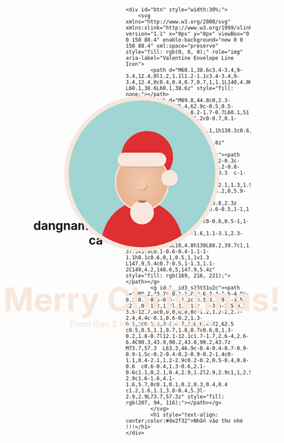 # dangnam
# khong biet gi ca
<!DOCTYPE html>
<html lang="en">

<head>
    <meta charset="UTF-8">
    <meta http-equiv="X-UA-Compatible" content="IE=edge">
    <meta name="viewport" content="width=device-width, initial-scale=1.0">
    <title>Document</title>
</head>
<style>
    ::selection {
        background: rgba(255, 255, 0, 0.5);
    }

    body {
        background: white;
    }

    .window {
        width: 340px;
        height: 340px;
        background: #a0d5d3;
        position: absolute;
        top: 50%;
        left: 50%;
        border-radius: 50%;
        margin-top: -60px;
        -webkit-transform: translate(-50%, -50%);
        -moz-transform: translate(-50%, -50%);
        -ms-transform: translate(-50%, -50%);
        -o-transform: translate(-50%, -50%);
        transform: translate(-50%, -50%);
        border: 10px solid #f8e7dc;
        overflow: hidden;
    }

    .santa {
        position: absolute;
        left: 50%;
        bottom: 0;
        -webkit-transform: translateX(-50%);
        -moz-transform: translateX(-50%);
        -ms-transform: translateX(-50%);
        -o-transform: translateX(-50%);
        transform: translateX(-50%);
    }

    .santa .body {
        width: 190px;
        height: 210px;
        background: #de2f32;
        position: relative;
        border-radius: 50%;
        top: 0;
        -webkit-animation: bodyLaugh 4s linear infinite;
        -moz-animation: bodyLaugh 4s linear infinite;
        -ms-animation: bodyLaugh 4s linear infinite;
        -o-animation: bodyLaugh 4s linear infinite;
        animation: bodyLaugh 4s linear infinite;
        -webkit-transform: translateY(50%);
        -moz-transform: translateY(50%);
        -ms-transform: translateY(50%);
        -o-transform: translateY(50%);
        transform: translateY(50%);
    }

    .santa .body:before {
        content: " ";
        width: 7px;
        height: 7px;
        background: #f7be10;
        border-radius: 50%;
        position: absolute;
        top: 35%;
        left: 50%;
        -webkit-transform: translate(-50%, -50%);
        -moz-transform: translate(-50%, -50%);
        -ms-transform: translate(-50%, -50%);
        -o-transform: translate(-50%, -50%);
        transform: translate(-50%, -50%);
        box-shadow: 0px -18px 0px #f7be10, 0px 18px 0px #f7be10;
    }

    .santa .head {
        z-index: 2;
        position: absolute;
        bottom: 90px;
        left: 50%;
        -webkit-animation: headLaugh 4s linear infinite;
        -moz-animation: headLaugh 4s linear infinite;
        -ms-animation: headLaugh 4s linear infinite;
        -o-animation: headLaugh 4s linear infinite;
        animation: headLaugh 4s linear infinite;
        -webkit-transform: translateX(-50%);
        -moz-transform: translateX(-50%);
        -ms-transform: translateX(-50%);
        -o-transform: translateX(-50%);
        transform: translateX(-50%);
    }

    .santa .head .face {
        width: 120px;
        height: 130px;
        background: #edcab0;
        background: radial-gradient(#edcab0, #e9a982);
        border-radius: 50%;
        border: 3px solid #f8e7dc;
    }

    .santa .head .face .redhat .whitepart {
        position: absolute;
        left: 50%;
        top: 0;
        -webkit-transform: translateX(-50%);
        -moz-transform: translateX(-50%);
        -ms-transform: translateX(-50%);
        -o-transform: translateX(-50%);
        transform: translateX(-50%);
        width: 90%;
        height: 32px;
        background: #f8e7dc;
        border-radius: 50px;
        z-index: 4;
        box-shadow: 0px 6px 0px -4px rgba(0, 0, 0, 0.1);
    }

    .santa .head .face .redhat .redpart {
        width: 120px;
        height: 120px;
        background: #de2f32;
        position: absolute;
        top: -50px;
        left: 15px;
        border-radius: 50%;
        z-index: -1;
    }

    .santa .head .face .redhat .redpart:before {
        content: " ";
        width: 95px;
        height: 95px;
        position: absolute;
        left: 0;
        top: 12px;
        border-radius: 50%;
        box-shadow: inset -8px -1px 0px -5px rgba(0, 0, 0, 0.05);
    }

    .santa .head .face .redhat .redpart:after {
        content: " ";
        position: absolute;
        right: 0;
        top: 60px;
        background: #de2f32;
        width: 20px;
        height: 50px;
    }

    .santa .head .face .redhat .hatball {
        width: 38px;
        height: 38px;
        background: #f8e7dc;
        border-radius: 50%;
        z-index: 5;
        position: absolute;
        right: -20px;
        top: 40px;
        box-shadow: 0px 6px 0px -4px rgba(0, 0, 0, 0.1);
    }

    .santa .head .face .eyes {
        position: absolute;
        left: 50%;
        -webkit-transform: translateX(-50%);
        -moz-transform: translateX(-50%);
        -ms-transform: translateX(-50%);
        -o-transform: translateX(-50%);
        transform: translateX(-50%);
        top: 57px;
    }

    .santa .head .face .eyes:before,
    .santa .head .face .eyes:after {
        content: " ";
        position: absolute;
        width: 15px;
        height: 9px;
        top: 0;
        border: 5px solid #a8744f;
        border-width: 0;
        border-top-width: 5px;
        border-radius: 50%;
    }

    .santa .head .face .eyes:before {
        left: -28px;
    }

    .santa .head .face .eyes:after {
        right: -28px;
    }

    .santa .head .face .beard {
        width: 55px;
        height: 55px;
        background: #f8e7dc;
        border-radius: 50%;
        position: absolute;
        bottom: -30px;
        left: 50%;
        -webkit-animation: beardLaugh 4s linear infinite;
        -moz-animation: beardLaugh 4s linear infinite;
        -ms-animation: beardLaugh 4s linear infinite;
        -o-animation: beardLaugh 4s linear infinite;
        animation: beardLaugh 4s linear infinite;
        -webkit-transform: translateX(-50%);
        -moz-transform: translateX(-50%);
        -ms-transform: translateX(-50%);
        -o-transform: translateX(-50%);
        transform: translateX(-50%);
    }

    .santa .head .face .beard:before,
    .santa .head .face .beard:after {
        content: " ";
        width: 80px;
        height: 80px;
        background: #f8e7dc;
        border-radius: 50%;
        position: absolute;
        bottom: 15px;
    }

    .santa .head .face .beard:before {
        left: -40px;
    }

    .santa .head .face .beard:after {
        right: -40px;
    }

    .santa .head .face .beard .nouse {
        width: 25px;
        height: 20px;
        border-radius: 50%;
        background: #edcab0;
        position: absolute;
        z-index: 3;
        box-shadow: inset -3px -3px 0px #e9a982;
        left: 50%;
        -webkit-transform: translateX(-50%);
        -moz-transform: translateX(-50%);
        -ms-transform: translateX(-50%);
        -o-transform: translateX(-50%);
        transform: translateX(-50%);
        top: -42px;
    }

    .santa .head .face .beard .mouth {
        background: #a8744f;
        z-index: 3;
        position: absolute;
        width: 15px;
        height: 5px;
        border-bottom-right-radius: 80px 50px;
        border-bottom-left-radius: 80px 50px;
        left: 50%;
        top: 0;
        -webkit-animation: mouthLaugh 4s linear infinite;
        -moz-animation: mouthLaugh 4s linear infinite;
        -ms-animation: mouthLaugh 4s linear infinite;
        -o-animation: mouthLaugh 4s linear infinite;
        animation: mouthLaugh 4s linear infinite;
        -webkit-transform: translateX(-50%);
        -moz-transform: translateX(-50%);
        -ms-transform: translateX(-50%);
        -o-transform: translateX(-50%);
        transform: translateX(-50%);
    }

    .santa .head .ears:before,
    .santa .head .ears:after {
        content: " ";
        width: 20px;
        height: 30px;
        border-radius: 50%;
        background: radial-gradient(#e9a982, #edcab0);
        position: absolute;
        top: 50%;
        z-index: -1;
    }

    .santa .head .ears:before {
        left: -8px;
        -webkit-transform: rotate(-10deg);
        -moz-transform: rotate(-10deg);
        -ms-transform: rotate(-10deg);
        -o-transform: rotate(-10deg);
        transform: rotate(-10deg);
    }

    .santa .head .ears:after {
        right: -8px;
        -webkit-transform: rotate(10deg);
        -moz-transform: rotate(10deg);
        -ms-transform: rotate(10deg);
        -o-transform: rotate(10deg);
        transform: rotate(10deg);
    }

    @font-face {
        font-family: 'Mountains of Christmas';
        font-style: normal;
        src: local("Mountains of Christmas"), local("MountainsofChristmas-Regular"), url(https://fonts.gstatic.com/s/mountainsofchristmas/v8/dVGBFPwd6G44IWDbQtPewylJhLDHyIrT3I5b5eGTHmw.woff2) format("woff2");
    }

    .message {
        position: absolute;
        left: 50%;
        top: 50%;
        margin-top: 80px;
        -webkit-transform: translateX(-50%);
        -moz-transform: translateX(-50%);
        -ms-transform: translateX(-50%);
        -o-transform: translateX(-50%);
        transform: translateX(-50%);
        color: #f8e7dc;
        font-family: 'Mountains of Christmas';
    }

    .message h1 {
        font-style: normal;
        font-size: 75px;
        margin-bottom: 0;
        white-space: nowrap;
    }

    .message h2 {
        margin: 0;
        font-size: 20px;
        text-align: center;
        white-space: nowrap;
    }

    .message h2 a {
        color: #f7be10;
        opacity: 0.8;
    }

    .message h2 a:hover {
        opacity: 1;
    }

    @-webkit-keyframes bodyLaugh {
        0% {
            top: 0px;
        }

        2% {
            top: -3px;
        }

        4% {
            top: 0px;
        }

        8% {
            top: -3px;
        }

        10% {
            top: 0px;
        }

        12% {
            top: -3px;
        }

        14% {
            top: 0px;
        }

        18% {
            top: -3px;
        }

        20% {
            top: 0px;
        }

        22% {
            top: -3px;
        }

        24% {
            top: 0px;
        }

        28% {
            top: -3px;
        }

        30% {
            top: 0px;
        }

        100% {
            top: 0px;
        }
    }

    @-moz-keyframes bodyLaugh {
        0% {
            top: 0px;
        }

        2% {
            top: -3px;
        }

        4% {
            top: 0px;
        }

        8% {
            top: -3px;
        }

        10% {
            top: 0px;
        }

        12% {
            top: -3px;
        }

        14% {
            top: 0px;
        }

        18% {
            top: -3px;
        }

        20% {
            top: 0px;
        }

        22% {
            top: -3px;
        }

        24% {
            top: 0px;
        }

        28% {
            top: -3px;
        }

        30% {
            top: 0px;
        }

        100% {
            top: 0px;
        }
    }

    @-ms-keyframes bodyLaugh {
        0% {
            top: 0px;
        }

        2% {
            top: -3px;
        }

        4% {
            top: 0px;
        }

        8% {
            top: -3px;
        }

        10% {
            top: 0px;
        }

        12% {
            top: -3px;
        }

        14% {
            top: 0px;
        }

        18% {
            top: -3px;
        }

        20% {
            top: 0px;
        }

        22% {
            top: -3px;
        }

        24% {
            top: 0px;
        }

        28% {
            top: -3px;
        }

        30% {
            top: 0px;
        }

        100% {
            top: 0px;
        }
    }

    @keyframes bodyLaugh {
        0% {
            top: 0px;
        }

        2% {
            top: -3px;
        }

        4% {
            top: 0px;
        }

        8% {
            top: -3px;
        }

        10% {
            top: 0px;
        }

        12% {
            top: -3px;
        }

        14% {
            top: 0px;
        }

        18% {
            top: -3px;
        }

        20% {
            top: 0px;
        }

        22% {
            top: -3px;
        }

        24% {
            top: 0px;
        }

        28% {
            top: -3px;
        }

        30% {
            top: 0px;
        }

        100% {
            top: 0px;
        }
    }

    @-webkit-keyframes beardLaugh {
        0% {
            bottom: -28px;
        }

        2% {
            bottom: -30px;
        }

        4% {
            bottom: -28px;
        }

        8% {
            bottom: -30px;
        }

        10% {
            bottom: -28px;
        }

        12% {
            bottom: -30px;
        }

        14% {
            bottom: -28px;
        }

        18% {
            bottom: -30px;
        }

        20% {
            bottom: -28px;
        }

        22% {
            bottom: -30px;
        }

        24% {
            bottom: -28px;
        }

        28% {
            bottom: -30px;
        }

        30% {
            bottom: -28px;
        }

        100% {
            bottom: -28px;
        }
    }

    @-moz-keyframes beardLaugh {
        0% {
            bottom: -28px;
        }

        2% {
            bottom: -30px;
        }

        4% {
            bottom: -28px;
        }

        8% {
            bottom: -30px;
        }

        10% {
            bottom: -28px;
        }

        12% {
            bottom: -30px;
        }

        14% {
            bottom: -28px;
        }

        18% {
            bottom: -30px;
        }

        20% {
            bottom: -28px;
        }

        22% {
            bottom: -30px;
        }

        24% {
            bottom: -28px;
        }

        28% {
            bottom: -30px;
        }

        30% {
            bottom: -28px;
        }

        100% {
            bottom: -28px;
        }
    }

    @-ms-keyframes beardLaugh {
        0% {
            bottom: -28px;
        }

        2% {
            bottom: -30px;
        }

        4% {
            bottom: -28px;
        }

        8% {
            bottom: -30px;
        }

        10% {
            bottom: -28px;
        }

        12% {
            bottom: -30px;
        }

        14% {
            bottom: -28px;
        }

        18% {
            bottom: -30px;
        }

        20% {
            bottom: -28px;
        }

        22% {
            bottom: -30px;
        }

        24% {
            bottom: -28px;
        }

        28% {
            bottom: -30px;
        }

        30% {
            bottom: -28px;
        }

        100% {
            bottom: -28px;
        }
    }

    @keyframes beardLaugh {
        0% {
            bottom: -28px;
        }

        2% {
            bottom: -30px;
        }

        4% {
            bottom: -28px;
        }

        8% {
            bottom: -30px;
        }

        10% {
            bottom: -28px;
        }

        12% {
            bottom: -30px;
        }

        14% {
            bottom: -28px;
        }

        18% {
            bottom: -30px;
        }

        20% {
            bottom: -28px;
        }

        22% {
            bottom: -30px;
        }

        24% {
            bottom: -28px;
        }

        28% {
            bottom: -30px;
        }

        30% {
            bottom: -28px;
        }

        100% {
            bottom: -28px;
        }
    }

    @-webkit-keyframes headLaugh {
        0% {
            bottom: 83px;
        }

        45% {
            bottom: 83px;
        }

        50% {
            bottom: 90px;
        }

        92% {
            bottom: 90px;
        }

        98% {
            bottom: 83px;
        }

        100% {
            bottom: 83px;
        }
    }

    @-moz-keyframes headLaugh {
        0% {
            bottom: 83px;
        }

        45% {
            bottom: 83px;
        }

        50% {
            bottom: 90px;
        }

        92% {
            bottom: 90px;
        }

        98% {
            bottom: 83px;
        }

        100% {
            bottom: 83px;
        }
    }

    @-ms-keyframes headLaugh {
        0% {
            bottom: 83px;
        }

        45% {
            bottom: 83px;
        }

        50% {
            bottom: 90px;
        }

        92% {
            bottom: 90px;
        }

        98% {
            bottom: 83px;
        }

        100% {
            bottom: 83px;
        }
    }

    @keyframes headLaugh {
        0% {
            bottom: 83px;
        }

        45% {
            bottom: 83px;
        }

        50% {
            bottom: 90px;
        }

        92% {
            bottom: 90px;
        }

        98% {
            bottom: 83px;
        }

        100% {
            bottom: 83px;
        }
    }

    @-webkit-keyframes mouthLaugh {
        0% {
            width: 20px;
        }

        45% {
            width: 20px;
        }

        50% {
            width: 15px;
        }

        92% {
            width: 15px;
        }

        98% {
            width: 20px;
        }

        100% {
            width: 20px;
        }
    }

    @-moz-keyframes mouthLaugh {
        0% {
            width: 20px;
        }

        45% {
            width: 20px;
        }

        50% {
            width: 15px;
        }

        92% {
            width: 15px;
        }

        98% {
            width: 20px;
        }

        100% {
            width: 20px;
        }
    }

    @-ms-keyframes mouthLaugh {
        0% {
            width: 20px;
        }

        45% {
            width: 20px;
        }

        50% {
            width: 15px;
        }

        92% {
            width: 15px;
        }

        98% {
            width: 20px;
        }

        100% {
            width: 20px;
        }
    }

    @keyframes mouthLaugh {
        0% {
            width: 20px;
        }

        45% {
            width: 20px;
        }

        50% {
            width: 15px;
        }

        92% {
            width: 15px;
        }

        98% {
            width: 20px;
        }

        100% {
            width: 20px;
        }
    }


    /* abc  */

.christmas{
    display: none;
}
  
.christmas:before {
  content: "";
  position: absolute;
  top: 0;
  left: 0;
  width: 100%;
  height: 100%;
  transform: rotate(-10deg);
  background-image: radial-gradient(circle at 30% 30%, #fff 1.5%, transparent 2.5%), radial-gradient(circle at 80% 70%, #fff 1.5%, transparent 2.5%), radial-gradient(circle at 30% 50%, #fff 1%, transparent 2%), radial-gradient(circle at 70% 85%, #fff 1%, transparent 2%);
  background-size: 10% 30%;
  background-position: 0 0, 0 0, 0 0, 0 0;
  -webkit-animation: snow 3s linear infinite ;
          animation: snow 3s linear infinite ;
}
@-webkit-keyframes snow {
  100% {
    background-position: 0px 200px, 0 200px, 0px 200px, 0px 200px;
  }
}
@keyframes snow {
  100% {
    background-position: 0px 200px, 0 200px, 0px 200px, 0px 200px;
  }
}


</style>

<body id="body" style="display:flex; align-items: center;justify-content: center;height: 100vh;">
    
    <div id="btn" style="width:30%;">
        <svg xmlns="http://www.w3.org/2000/svg" xmlns:xlink="http://www.w3.org/1999/xlink" version="1.1" x="0px" y="0px" viewBox="0 0 150 88.4" enable-background="new 0 0 150 88.4" xml:space="preserve" style="fill: rgb(0, 0, 0);" role="img" aria-label="Valentine Envelope Line Icon">
            <path d="M60.1,38.6c3.4-3.4,9-3.4,12.4,0l1.2,1.1l1.2-1.1c3.4-3.4,9-3.4,12.4,0c0.4,0.4,0.7,0.7,1,1.1L140,4.8H10.1  L60.1,38.6L60.1,38.6z" style="fill: none;"></path>
            <path d="M89.8,44.8c0,2.3-0.9,4.6-2.6,6.2L75.4,62.9c-0.5,0.5-1.1,0.7-1.7,0.7s-1.2-0.2-1.7-0.7L60.1,51  c-1.7-1.7-2.6-3.9-2.6-6.2c0-0.7,0.1-1.3,0.2-2L4.8,7.2v75.4c0,0.6,0.5,1,1,1h138.3c0.6,0,1-0.5,1-1V7.2L89.8,44.5  C89.8,44.6,89.8,44.7,89.8,44.8z" style="fill: none;"></path>
            <g id="__id2_s23t51u2c"><path d="M148.8,2.3c0-0.1-0.1-0.2-0.2-0.3c-0.3-0.3-0.6-0.6-0.9-0.8c-0.4-0.2-0.8-0.3-1.2-0.3c0.4,0,0.9,0.1,1.2,0.3  c-1-0.8-2.2-1.2-3.6-1.2H5.9C4.5,0,3.3,0.5,2.3,1.2C2.1,1.3,1.9,1.5,1.8,1.7C1.7,1.8,1.5,1.9,1.4,2C0.5,3.1,0,4.4,0,5.9v76.7  c0,3.2,2.6,5.9,5.9,5.9h138.3c3.2,0,5.9-2.6,5.9-5.9V5.9C150,4.5,149.5,3.3,148.8,2.3z M147.9,5.4l-2.7,1.8v75.4c0,0.6-0.5,1-1,1  H5.9c-0.6,0-1-0.5-1-1V7.2L2.1,5.3l2.7,1.8V5.9c0-0.6,0.5-1,1-1h0.1c-0.6,0-1,0.5-1,1v1.3l52.9,35.6c0.3-1.6,1.1-3.1,2.3-4.2  l-50-33.7H10L4.8,1.3L10,4.8h130L88.2,39.7c1,1.4,1.5,3,1.6,4.8l55.3-37.3V5.9c0.1-0.6-0.4-1.1-1-1.1h0.1c0.6,0,1,0.5,1,1v1.3  L147.9,5.4c0.7-0.5,1-1.3,1.1-2C149,4.2,148.6,5,147.9,5.4z" style="fill: rgb(169, 216, 221);"></path></g>
            <g id="__id3_s23t51u2c"><path d="M90.2,43.7c-0.1-1.8-0.6-3.4-1.6-4.9c-0.3-0.4-0.6-0.8-1-1.2c-3.5-3.5-9.2-3.5-12.7,0l-1.2,1.2l-1.2-1.2  c-3.5-3.5-9.2-3.5-12.7,0c0,0,0,0,0,0c-1.2,1.2-2,2.7-2.4,4.4c-0.1,0.6-0.2,1.3-0.2,2c0,2.4,0.9,4.7,2.6,6.4L72,62.5  c0.5,0.5,1.1,0.7,1.8,0.7c0.6,0,1.3-0.2,1.8-0.7l12.1-12.1c1.7-1.7,2.6-4,2.6-6.4C90.3,43.9,90.2,43.8,90.2,43.7z M73.7,57.3  L63.3,46.9c-0.4-0.4-0.7-0.9-0.9-1.5c-0.2-0.4-0.2-0.9-0.2-1.4c0-1.1,0.4-2.1,1.2-2.9c0.2-0.2,0.5-0.4,0.8-0.6  c0.6-0.4,1.3-0.6,2.1-0.6c1.1,0,2.1,0.4,2.9,1.2l2.9,2.9c1,1,2.5,1,3.5,0l2.9-2.9c1.6-1.6,4.1-1.6,5.7,0c0.1,0.1,0.2,0.3,0.4,0.4  c1.2,1.6,1.1,3.8-0.4,5.3l-2.9,2.9L73.7,57.3z" style="fill: rgb(207, 94, 116);"></path></g>
            </svg>
            <h1 style="text-align: center;color:#de2f32">Nhấn vào thư nhé !!!</h1>
    </div>
   
   <div class="christmas" >
    <div class="message">
        <h1>Merry Christmas!</h1>
        <h2>From Gen Z Hoc Code with LOVE♥</h2>
    </div>
    <div class="window ">
        <div class="santa">
            <div class="head">
                <div class="face">
                    <div class="redhat">
                        <div class="whitepart"></div>
                        <div class="redpart"></div>
                        <div class="hatball"></div>
                    </div>
                    <div class="eyes"></div>
                    <div class="beard">
                        <div class="nouse"></div>
                        <div class="mouth"></div>
                    </div>
                </div>
                <div class="ears"></div>
            </div>
            <div class="body"></div>
        </div>
    </div>
   
   </div>
   <script>
        document.querySelector("#btn").onclick = function (){
            document.querySelector("#btn").style.display='none';
            document.querySelector(".christmas").style.display='block';
            document.querySelector("#body").style.background="#de2f32";
        }
   </script>
</body>

</html>
